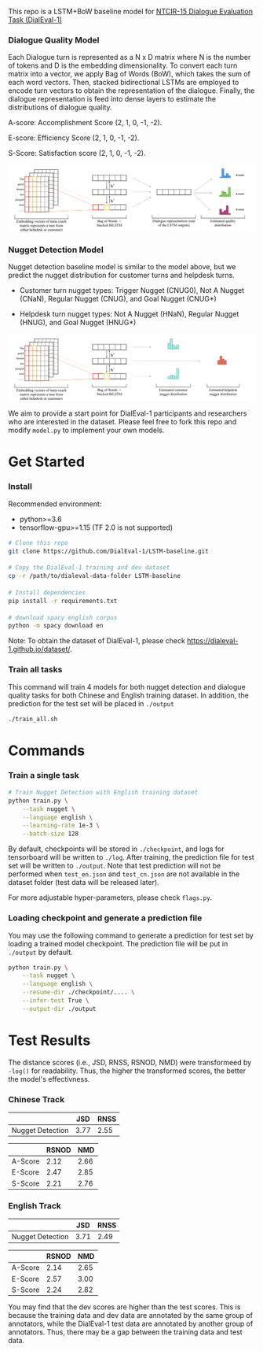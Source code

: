 
This repo is a LSTM+BoW baseline model for [NTCIR-15 Dialogue Evaluation Task (DialEval-1)](http://sakailab.com/dialeval1/)



### Dialogue Quality  Model

Each Dialogue turn is represented as a N x D matrix where N is the number of tokens and D is the embedding dimensionality.  To convert each turn matrix into a vector, we  apply Bag of Words (BoW), which takes the sum of each word vectors.
 Then, stacked bidirectional LSTMs are employed to encode turn vectors to obtain the representation of the dialogue. Finally, the dialogue representation is feed into dense layers to estimate the distributions of dialogue quality.

A-score: Accomplishment Score (2, 1, 0, -1, -2).

E-score: Efficiency Score (2, 1, 0, -1, -2).

S-Score: Satisfaction score (2, 1, 0, -1, -2).

![quality model](img/quality.jpeg)

### Nugget Detection Model

Nugget detection baseline model is similar to the model above, but we predict the nugget distribution for  customer turns and helpdesk turns.

- Customer turn nugget types: Trigger Nugget (CNUG0), Not A Nugget (CNaN), Regular Nugget (CNUG), and Goal Nugget (CNUG*)

- Helpdesk turn nugget types: Not A Nugget (HNaN), Regular Nugget (HNUG), and Goal Nugget (HNUG*)

![nugget model](img/nugget.jpeg)



We aim to provide a start point for DialEval-1 participants and researchers who are interested in the dataset. Please feel free to fork this repo and modify `model.py` to implement your own models. 


# Get Started
### Install

Recommended environment: 

- python>=3.6
- tensorflow-gpu>=1.15 (TF 2.0 is not supported)

```bash
# Clone this repo
git clone https://github.com/DialEval-1/LSTM-baseline.git

# Copy the DialEval-1 training and dev dataset 
cp -r /path/to/dialeval-data-folder LSTM-baseline

# Install dependencies
pip install -r requirements.txt

# download spacy english corpus
python -m spacy download en  
```

Note: To obtain the dataset of DialEval-1, please check https://dialeval-1.github.io/dataset/.

### Train all tasks
This command will train 4 models for both nugget detection and dialogue quality tasks for both Chinese and English training dataset.
In addition, the prediction for the test set will be placed in `./output`
```bash
./train_all.sh
```

# Commands

### Train a single task
```bash
# Train Nugget Detection with English training dataset
python train.py \
    --task nugget \
    --language english \
    --learning-rate 1e-3 \
    --batch-size 128

```
By default, checkpoints will be stored in `./checkpoint`, and logs for tensorboard will be written to `./log`.
After training, the prediction file for test set will be written to `./output`. Note that test prediction will not be performed when `test_en.json` and `test_cn.json` are not 
available in the dataset folder (test data will be released later).

For more adjustable hyper-parameters, please check `flags.py`.


### Loading checkpoint and generate a prediction file
You may use the following command to generate a prediction for test set by loading a trained model checkpoint.
The prediction file will be put in `./output` by default.

```bash
python train.py \
    --task nugget \
    --language english \
    --resume-dir ./checkpoint/.... \
    --infer-test True \
    --output-dir ./output
```

# Test Results
The distance scores (i.e., JSD, RNSS, RSNOD, NMD) were transformeed by `-log()` for readability. 
Thus, the higher the transformed scores, the better the model's effectivness.

### Chinese Track

|                  | JSD  | RNSS |
|------------------|------|------|
| Nugget Detection | 3.77 | 2.55 |

|         | RSNOD | NMD  |
|---------|-------|------|
| A-Score | 2.12  | 2.66 |
| E-Score | 2.47  | 2.85 |
| S-Score | 2.21  | 2.76 |

### English Track
|                  | JSD  | RNSS |
|------------------|------|------|
| Nugget Detection | 3.71 | 2.49 |

|         | RSNOD | NMD  |
|---------|-------|------|
| A-Score | 2.14  | 2.65|
| E-Score | 2.57  | 3.00 |
| S-Score | 2.24  | 2.82 |

You may find that the dev scores are higher than the test scores. This is because the training data and dev data are annotated by the same group of annotators, while
the DialEval-1 test data are annotated by another group of annotators. Thus, there may be a gap between the training data and test data.